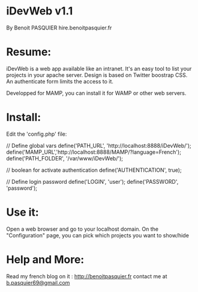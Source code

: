 iDevWeb v1.1
=======

By Benoit PASQUIER
hire.benoitpasquier.fr

Resume:
=======

iDevWeb is a web app available like an intranet.
It's an easy tool to list your projects in your apache server.
Design is based on Twitter boostrap CSS.
An authenticate form limits the access to it.

Developped for MAMP, you can install it for WAMP or other web servers.

Install:
=======

Edit the 'config.php' file:

// Define global vars
define('PATH_URL', 'http://localhost:8888/iDevWeb/');
define('MAMP_URL','http://localhost:8888/MAMP/?language=French');
define('PATH_FOLDER', '/var/www/iDevWeb/');
 
// boolean for activate authentication
define('AUTHENTICATION', true);
 
// Define login password
define('LOGIN', 'user');
define('PASSWORD', 'password');


Use it:
=======

Open a web browser and go to your localhost domain.
On the "Configuration" page, you can pick which projects you want to show/hide

Help and More:
=======

Read my french blog on it : http://benoitpasquier.fr
contact me at b.pasquier69@gmail.com

